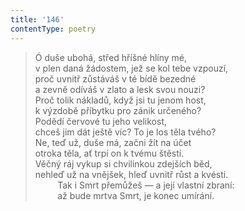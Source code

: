 ```yaml
---
title: '146'
contentType: poetry
---
```


> Ó duše ubohá, střed hříšné hlíny mé,  
> v plen daná žádostem, jež se kol tebe vzpouzí,  
> proč uvnitř zůstáváš v té bídě bezedné  
> a zevně odíváš v zlato a lesk svou nouzi?  
> Proč tolik nákladů, když jsi tu jenom host,  
> k výzdobě příbytku pro zánik určeného?  
> Podědí červové tu jeho velikost,  
> chceš jim dát ještě víc? To je los těla tvého?  
> Ne, teď už, duše má, začni žít na účet  
> otroka těla, ať trpí on k tvému štěstí.  
> Věčný ráj vykup si chvilinkou zdejších běd,  
> nehleď už na vnějšek, hleď uvnitř růst a kvésti.  
>          Tak i Smrt přemůžeš — a její vlastní zbraní:  
>          až bude mrtva Smrt, je konec umírání.

